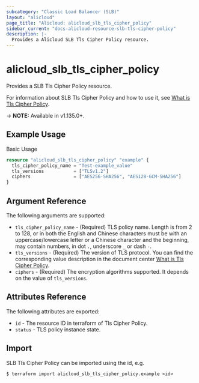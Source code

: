 ```yaml
---
subcategory: "Classic Load Balancer (SLB)"
layout: "alicloud"
page_title: "Alicloud: alicloud_slb_tls_cipher_policy"
sidebar_current: "docs-alicloud-resource-slb-tls-cipher-policy"
description: |-
  Provides a Alicloud SLB Tls Cipher Policy resource.
---
```


# alicloud\_slb\_tls\_cipher\_policy

Provides a SLB Tls Cipher Policy resource.

For information about SLB Tls Cipher Policy and how to use it, see [What is Tls Cipher Policy](https://www.alibabacloud.com/help/doc-detail/196714.htm).

-> **NOTE:** Available in v1.135.0+.

## Example Usage

Basic Usage

```terraform
resource "alicloud_slb_tls_cipher_policy" "example" {
  tls_cipher_policy_name = "Test-example_value"
  tls_versions           = ["TLSv1.2"]
  ciphers                = ["AES256-SHA256", "AES128-GCM-SHA256"]
}
```

## Argument Reference

The following arguments are supported:

* `tls_cipher_policy_name` - (Required) TLS policy name. Length is from 2 to 128, or in both the English and Chinese characters must be with an uppercase/lowercase letter or a Chinese character and the beginning, may contain numbers, in dot `.`, underscore `_` or dash `-`.
* `tls_versions` - (Required) The version of TLS protocol. You can find the corresponding value description in the document center [What is Tls Cipher Policy](https://www.alibabacloud.com/help/doc-detail/196714.htm).
* `ciphers` - (Required) The encryption algorithms supported. It depends on the value of `tls_versions`.

## Attributes Reference

The following attributes are exported:

* `id` - The resource ID in terraform of Tls Cipher Policy.
* `status` - TLS policy instance state.

## Import

SLB Tls Cipher Policy can be imported using the id, e.g.

```shell
$ terraform import alicloud_slb_tls_cipher_policy.example <id>
```
